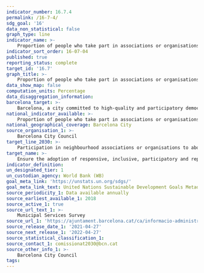 ```yaml
---
indicator_number: 16.7.4
permalink: /16-7-4/
sdg_goal: '16'
data_non_statistical: false
graph_type: line
indicator_name: >-
    Proportion of people who take part in associations or organisations in their neighbourhood
indicator_sort_order: 16-07-04
published: true
reporting_status: complete
target_id: '16.7'
graph_title: >-
    Proportion of people who take part in associations or organisations in their neighbourhood
data_show_map: false
computation_units: Percentage
data_disaggregation_information:
barcelona_target: >-
    Barcelona, a city committed to high-quality and participatory democracy
national_indicator_available: >-
    Proportion of people who take part in associations or organisations in their neighbourhood
national_geographical_coverage: Barcelona City
source_organisation_1: >-
    Barcelona City Council
target_line_2030: >-
    Participation in neighbourhood associations or organisations to above 20%
target_name: >-
    Ensure the adoption of responsive, inclusive, participatory and representative decision-making at all levels
indicator_definition:
un_designated_tier: 1
un_custodian_agency: World Bank (WB)
goal_meta_link: 'https://unstats.un.org/sdgs/'
goal_meta_link_text: United Nations Sustainable Development Goals Metadata (pdf 894kB)
source_periodicity_1: Data available annually
source_earliest_available_1: 2018
source_active_1: true
source_url_text_1: >-
    Municipal Services Survey
source_url_1: 'https://ajuntament.barcelona.cat/ca/informacio-administrativa/registre-enquestes-i-estudis-opinio'
source_release_date_1: '2021-04-27'
source_next_release_1: '2022-04-27'
source_statistical_classification_1: 
source_contact_1: comissionat2030@bcn.cat
source_other_info_1: >-
    Barcelona City Council
tags:
---
```

